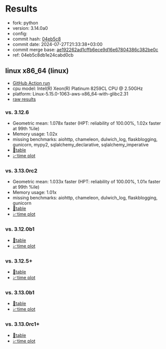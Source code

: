 # Results

- fork: python
- version: 3.14.0a0
- config: 
- commit hash: [04eb5c8](https://github.com/python/cpython/commit/04eb5c8)
- commit date: 2024-07-27T21:33:38+03:00
- commit merge base: [ae192262ad1cffb6ece9d16e67804386c382be0c](https://github.com/python/cpython/commit/ae192262ad1cffb6ece9d16e67804386c382be0c)
- ref: 04eb5c8db1e24cabd0cb

## linux x86_64 (linux)

- [GitHub Action run](https://github.com/facebookexperimental/free-threading-benchmarking/actions/runs/10127363223)
- cpu model: Intel(R) Xeon(R) Platinum 8259CL CPU @ 2.50GHz
- platform: Linux-5.15.0-1063-aws-x86_64-with-glibc2.31
- [raw results](bm-20240727-linux-x86_64-python-04eb5c8db1e24cabd0cb-3.14.0a0-04eb5c8.json)

### vs. 3.12.6

- Geometric mean: 1.078x faster (HPT: reliability of 100.00%, 1.02x faster at 99th %ile)
- Memory usage: 1.02x
- missing benchmarks: aiohttp, chameleon, dulwich_log, flaskblogging, gunicorn, mypy2, sqlalchemy_declarative, sqlalchemy_imperative
- [📄table](bm-20240727-linux-x86_64-python-04eb5c8db1e24cabd0cb-3.14.0a0-04eb5c8-vs-3.12.6.md)
- [📈time plot](bm-20240727-linux-x86_64-python-04eb5c8db1e24cabd0cb-3.14.0a0-04eb5c8-vs-3.12.6.svg)

### vs. 3.13.0rc2

- Geometric mean: 1.033x faster (HPT: reliability of 100.00%, 1.01x faster at 99th %ile)
- Memory usage: 1.01x
- missing benchmarks: aiohttp, chameleon, dulwich_log, flaskblogging, gunicorn
- [📄table](bm-20240727-linux-x86_64-python-04eb5c8db1e24cabd0cb-3.14.0a0-04eb5c8-vs-3.13.0rc2.md)
- [📈time plot](bm-20240727-linux-x86_64-python-04eb5c8db1e24cabd0cb-3.14.0a0-04eb5c8-vs-3.13.0rc2.svg)

### vs. 3.12.0b1

- [📄table](bm-20240727-linux-x86_64-python-04eb5c8db1e24cabd0cb-3.14.0a0-04eb5c8-vs-3.12.0b1.md)
- [📈time plot](bm-20240727-linux-x86_64-python-04eb5c8db1e24cabd0cb-3.14.0a0-04eb5c8-vs-3.12.0b1.svg)

### vs. 3.12.5+

- [📄table](bm-20240727-linux-x86_64-python-04eb5c8db1e24cabd0cb-3.14.0a0-04eb5c8-vs-3.12.5%2B.md)
- [📈time plot](bm-20240727-linux-x86_64-python-04eb5c8db1e24cabd0cb-3.14.0a0-04eb5c8-vs-3.12.5%2B.svg)

### vs. 3.13.0b1

- [📄table](bm-20240727-linux-x86_64-python-04eb5c8db1e24cabd0cb-3.14.0a0-04eb5c8-vs-3.13.0b1.md)
- [📈time plot](bm-20240727-linux-x86_64-python-04eb5c8db1e24cabd0cb-3.14.0a0-04eb5c8-vs-3.13.0b1.svg)

### vs. 3.13.0rc1+

- [📄table](bm-20240727-linux-x86_64-python-04eb5c8db1e24cabd0cb-3.14.0a0-04eb5c8-vs-3.13.0rc1%2B.md)
- [📈time plot](bm-20240727-linux-x86_64-python-04eb5c8db1e24cabd0cb-3.14.0a0-04eb5c8-vs-3.13.0rc1%2B.svg)

